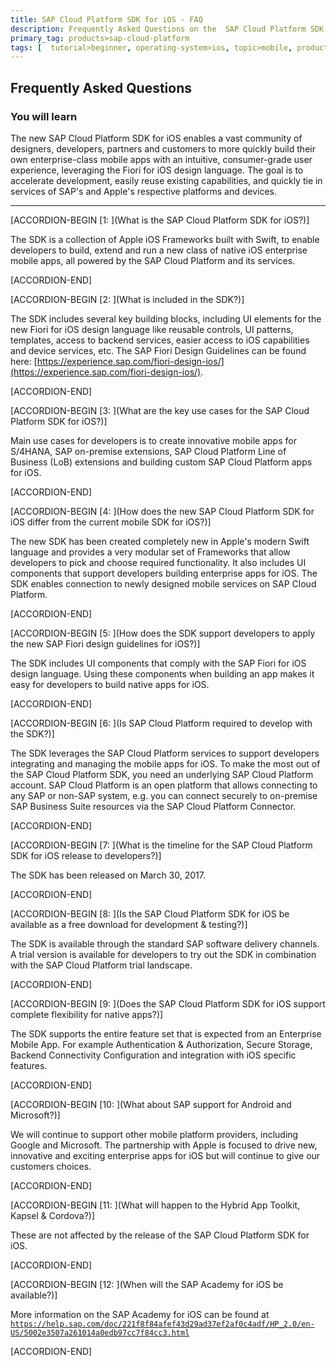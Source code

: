 ```yaml
---
title: SAP Cloud Platform SDK for iOS - FAQ
description: Frequently Asked Questions on the  SAP Cloud Platform SDK for iOS
primary_tag: products>sap-cloud-platform
tags: [  tutorial>beginner, operating-system>ios, topic>mobile, products>sap-cloud-platform ]
---
```



## Frequently Asked Questions
### You will learn  
The new SAP Cloud Platform SDK for iOS enables a vast community of designers, developers, partners and customers to more quickly build their own enterprise-class mobile apps with an intuitive, consumer-grade user experience, leveraging the Fiori for iOS design language. The goal is to accelerate development, easily reuse existing capabilities, and quickly tie in services of SAP's and Apple's respective platforms and devices.

---

[ACCORDION-BEGIN [1: ](What is the SAP Cloud Platform SDK for iOS?)]

The SDK is a collection of Apple iOS Frameworks built with Swift, to enable developers to build, extend and run a new class of native iOS enterprise mobile apps, all powered by the SAP Cloud Platform and its services.


[ACCORDION-END]

[ACCORDION-BEGIN [2: ](What is included in the SDK?)]

The SDK includes several key building blocks, including UI elements for the new Fiori for iOS design language like reusable controls, UI patterns, templates, access to backend services, easier access to iOS capabilities and device services, etc. The SAP Fiori Design Guidelines can be found here: [https://experience.sap.com/fiori-design-ios/](https://experience.sap.com/fiori-design-ios/).


[ACCORDION-END]


[ACCORDION-BEGIN [3: ](What are the key use cases for the SAP Cloud Platform SDK for iOS?)]

Main use cases for developers is to create innovative mobile apps for S/4HANA, SAP on-premise extensions, SAP Cloud Platform Line of Business (LoB) extensions and building custom SAP Cloud Platform apps for iOS.


[ACCORDION-END]

[ACCORDION-BEGIN [4: ](How does the new SAP Cloud Platform SDK for iOS differ from the current mobile SDK for iOS?)]

The new SDK has been created completely new in Apple's modern Swift language and provides a very modular set of Frameworks that allow developers to pick and choose required functionality. It also includes UI components that support developers building enterprise apps for iOS.  The SDK enables connection to newly designed mobile services on SAP Cloud Platform.


[ACCORDION-END]

[ACCORDION-BEGIN [5: ](How does the SDK support developers to apply the new SAP Fiori design guidelines for iOS?)]

The SDK includes UI components that comply with the SAP Fiori for iOS design language. Using these components when building an app makes it easy for developers to build native apps for iOS.


[ACCORDION-END]

[ACCORDION-BEGIN [6: ](Is SAP Cloud Platform required to develop with the SDK?)]

The SDK leverages the SAP Cloud Platform services to support developers integrating and managing the mobile apps for iOS. To make the most out of the SAP Cloud Platform SDK, you need an underlying SAP Cloud Platform account. SAP Cloud Platform is an open platform that allows connecting to any SAP or non-SAP system, e.g. you can connect securely to on-premise SAP Business Suite resources via the SAP Cloud Platform Connector.


[ACCORDION-END]

[ACCORDION-BEGIN [7: ](What is the timeline for the SAP Cloud Platform SDK for iOS release to developers?)]

The SDK has been released on March 30, 2017.


[ACCORDION-END]

[ACCORDION-BEGIN [8: ](Is the SAP Cloud Platform SDK for iOS be available as a free download for development & testing?)]

The SDK is available through the standard SAP software delivery channels. A trial version is available for developers to try out the SDK in combination with the SAP Cloud Platform trial landscape.


[ACCORDION-END]

[ACCORDION-BEGIN [9: ](Does the SAP Cloud Platform SDK for iOS support complete flexibility for native apps?)]

The SDK supports the entire feature set that is expected from an Enterprise Mobile App. For example Authentication & Authorization, Secure Storage, Backend Connectivity Configuration and integration with iOS specific features.


[ACCORDION-END]

[ACCORDION-BEGIN [10: ](What about SAP support for Android and Microsoft?)]

We will continue to support other mobile platform providers, including Google and Microsoft. The partnership with Apple is focused to drive new, innovative and exciting enterprise apps for iOS but will continue to give our customers choices.


[ACCORDION-END]

[ACCORDION-BEGIN [11: ](What will happen to the Hybrid App Toolkit, Kapsel & Cordova?)]

These are not affected by the release of the SAP Cloud Platform SDK for iOS.


[ACCORDION-END]

[ACCORDION-BEGIN [12: ](When will the SAP Academy for iOS be available?)]

More information on the SAP Academy for iOS can be found at [`https://help.sap.com/doc/221f8f84afef43d29ad37ef2af0c4adf/HP_2.0/en-US/5002e3507a261014a0edb97cc7f84cc3.html`](https://help.sap.com/doc/221f8f84afef43d29ad37ef2af0c4adf/HP_2.0/en-US/5002e3507a261014a0edb97cc7f84cc3.html)


[ACCORDION-END]

